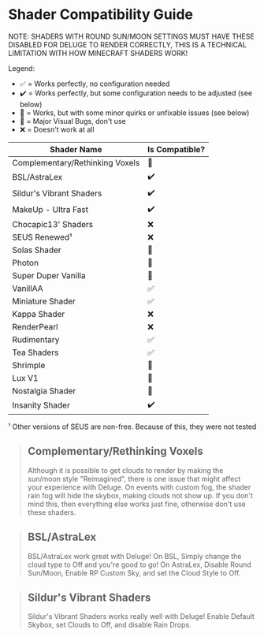 # Shader Compatibility Guide

NOTE: SHADERS WITH ROUND SUN/MOON SETTINGS MUST HAVE THESE DISABLED FOR DELUGE TO RENDER CORRECTLY, THIS IS A TECHNICAL LIMITATION WITH HOW MINECRAFT SHADERS WORK!

Legend:
- ✅ = Works perfectly, no configuration needed
- ✔️ = Works perfectly, but some configuration needs to be adjusted (see below)
- 🐞 = Works, but with some minor quirks or unfixable issues (see below)
- 🐛 = Major Visual Bugs, don't use
- ❌ = Doesn't work at all

| Shader Name                     | Is Compatible? |
|---------------------------------|----------------|
| Complementary/Rethinking Voxels | 🐞             |
| BSL/AstraLex                    | ✔️             |
| Sildur's Vibrant Shaders        | ✔️             |
| MakeUp - Ultra Fast             | ✔️             |
| Chocapic13' Shaders             | ❌              |
| SEUS Renewed¹                   | ❌              |
| Solas Shader                    | 🐛             |
| Photon                          | 🐛             |
| Super Duper Vanilla             | 🐞             |
| VanillAA                        | ✅              |
| Miniature Shader                | ✅              |
| Kappa Shader                    | ❌              |
| RenderPearl                     | ❌              |
| Rudimentary                     | ✅              |
| Tea Shaders                     | ✅              |
| Shrimple                        | 🐛             |
| Lux V1                          | 🐛             |
| Nostalgia Shader                | 🐞             |
| Insanity Shader                 | ✔️             |

¹ Other versions of SEUS are non-free. Because of this, they were not tested

> ## Complementary/Rethinking Voxels
> Although it is possible to get clouds to render by making the sun/moon style "Reimagined", there is one issue that might affect your experience with Deluge.
> On events with custom fog, the shader rain fog will hide the skybox, making clouds not show up. If you don't mind this, then everything else works just fine, otherwise don't use these shaders.

> ## BSL/AstraLex
> BSL/AstraLex work great with Deluge! On BSL, Simply change the cloud type to Off and you're good to go! 
> On AstraLex, Disable Round Sun/Moon, Enable RP Custom Sky, and set the Cloud Style to Off.

> ## Sildur's Vibrant Shaders
> Sildur's Vibrant Shaders works really well with Deluge! Enable Default Skybox, set Clouds to Off, and disable Rain Drops.


